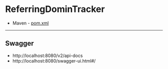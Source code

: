 # ReferringDominTracker
- Maven - [pom.xml](pom.xml)
--------
Swagger
--------

- http://localhost:8080/v2/api-docs
- http://localhost:8080/swagger-ui.html#/
